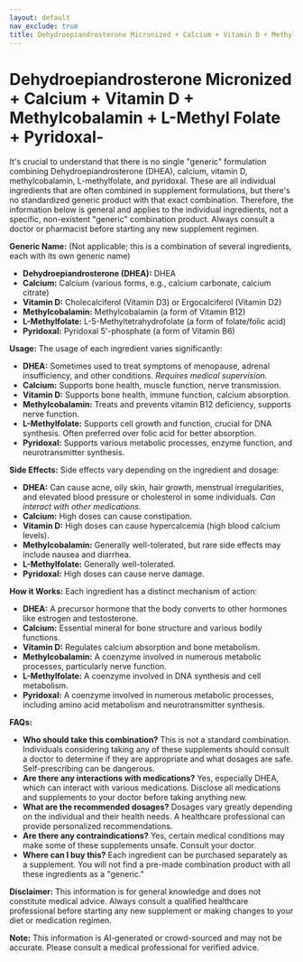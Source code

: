 ```yaml
---
layout: default
nav_exclude: true
title: Dehydroepiandrosterone Micronized + Calcium + Vitamin D + Methylcobalamin + L-Methyl Folate + Pyridoxal-
---
```


# Dehydroepiandrosterone Micronized + Calcium + Vitamin D + Methylcobalamin + L-Methyl Folate + Pyridoxal-

It's crucial to understand that there is no single "generic" formulation combining Dehydroepiandrosterone (DHEA), calcium, vitamin D, methylcobalamin, L-methylfolate, and pyridoxal.  These are all individual ingredients that are often combined in supplement formulations, but there's no standardized generic product with that exact combination.  Therefore, the information below is general and applies to the individual ingredients, not a specific, non-existent "generic" combination product.  Always consult a doctor or pharmacist before starting any new supplement regimen.


**Generic Name:**  (Not applicable; this is a combination of several ingredients, each with its own generic name)

* **Dehydroepiandrosterone (DHEA):**  DHEA
* **Calcium:** Calcium (various forms, e.g., calcium carbonate, calcium citrate)
* **Vitamin D:** Cholecalciferol (Vitamin D3) or Ergocalciferol (Vitamin D2)
* **Methylcobalamin:** Methylcobalamin (a form of Vitamin B12)
* **L-Methylfolate:** L-5-Methyltetrahydrofolate (a form of folate/folic acid)
* **Pyridoxal:** Pyridoxal 5'-phosphate (a form of Vitamin B6)


**Usage:** The usage of each ingredient varies significantly:

* **DHEA:**  Sometimes used to treat symptoms of menopause, adrenal insufficiency, and other conditions.  *Requires medical supervision.*
* **Calcium:**  Supports bone health, muscle function, nerve transmission.
* **Vitamin D:**  Supports bone health, immune function, calcium absorption.
* **Methylcobalamin:**  Treats and prevents vitamin B12 deficiency, supports nerve function.
* **L-Methylfolate:**  Supports cell growth and function, crucial for DNA synthesis.  Often preferred over folic acid for better absorption.
* **Pyridoxal:**  Supports various metabolic processes, enzyme function, and neurotransmitter synthesis.


**Side Effects:**  Side effects vary depending on the ingredient and dosage:

* **DHEA:**  Can cause acne, oily skin, hair growth, menstrual irregularities, and elevated blood pressure or cholesterol in some individuals.  *Can interact with other medications.*
* **Calcium:**  High doses can cause constipation.
* **Vitamin D:**  High doses can cause hypercalcemia (high blood calcium levels).
* **Methylcobalamin:**  Generally well-tolerated, but rare side effects may include nausea and diarrhea.
* **L-Methylfolate:** Generally well-tolerated.
* **Pyridoxal:**  High doses can cause nerve damage.


**How it Works:**  Each ingredient has a distinct mechanism of action:

* **DHEA:** A precursor hormone that the body converts to other hormones like estrogen and testosterone.
* **Calcium:**  Essential mineral for bone structure and various bodily functions.
* **Vitamin D:**  Regulates calcium absorption and bone metabolism.
* **Methylcobalamin:**  A coenzyme involved in numerous metabolic processes, particularly nerve function.
* **L-Methylfolate:**  A coenzyme involved in DNA synthesis and cell metabolism.
* **Pyridoxal:**  A coenzyme involved in numerous metabolic processes, including amino acid metabolism and neurotransmitter synthesis.


**FAQs:**

* **Who should take this combination?**  This is not a standard combination.  Individuals considering taking any of these supplements should consult a doctor to determine if they are appropriate and what dosages are safe.  Self-prescribing can be dangerous.
* **Are there any interactions with medications?** Yes, especially DHEA, which can interact with various medications.  Disclose all medications and supplements to your doctor before taking anything new.
* **What are the recommended dosages?** Dosages vary greatly depending on the individual and their health needs.  A healthcare professional can provide personalized recommendations.
* **Are there any contraindications?**  Yes, certain medical conditions may make some of these supplements unsafe.  Consult your doctor.
* **Where can I buy this?**  Each ingredient can be purchased separately as a supplement.  You will not find a pre-made combination product with all these ingredients as a "generic."


**Disclaimer:** This information is for general knowledge and does not constitute medical advice.  Always consult a qualified healthcare professional before starting any new supplement or making changes to your diet or medication regimen.


**Note:** This information is AI-generated or crowd-sourced and may not be accurate. Please consult a medical professional for verified advice.